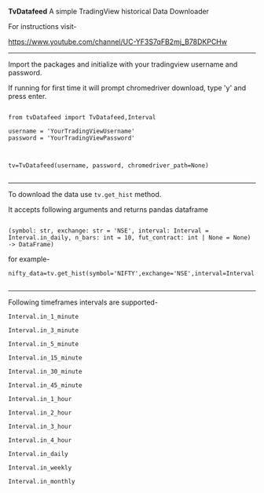 **TvDatafeed**
A simple TradingView historical Data Downloader

For instructions visit-

https://www.youtube.com/channel/UC-YF3S7qFB2mj_B78DKPCHw

---

Import the packages and initialize with your tradingview username and password.

If running for first time it will prompt chromedriver download, type 'y' and press enter.

```

from tvDatafeed import TvDatafeed,Interval

username = 'YourTradingViewUsername'
password = 'YourTradingViewPassword'



tv=TvDatafeed(username, password, chromedriver_path=None)


```

---

To download the data use `tv.get_hist` method.

It accepts following arguments and returns pandas dataframe

```

(symbol: str, exchange: str = 'NSE', interval: Interval = Interval.in_daily, n_bars: int = 10, fut_contract: int | None = None) -> DataFrame)
```

for example-

```
nifty_data=tv.get_hist(symbol='NIFTY',exchange='NSE',interval=Interval.in_1_hour,n_bars=1000)


```

---

Following timeframes intervals are supported-

`Interval.in_1_minute `

`Interval.in_3_minute `

`Interval.in_5_minute `

`Interval.in_15_minute `

`Interval.in_30_minute `

`Interval.in_45_minute `

`Interval.in_1_hour `

`Interval.in_2_hour `

`Interval.in_3_hour `

`Interval.in_4_hour `

`Interval.in_daily `

`Interval.in_weekly `

`Interval.in_monthly`
